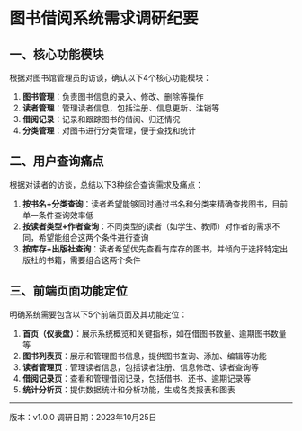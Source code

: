 # 图书借阅系统需求调研纪要

## 一、核心功能模块
根据对图书馆管理员的访谈，确认以下4个核心功能模块：

1. **图书管理**：负责图书信息的录入、修改、删除等操作
2. **读者管理**：管理读者信息，包括注册、信息更新、注销等
3. **借阅记录**：记录和跟踪图书的借阅、归还情况
4. **分类管理**：对图书进行分类管理，便于查找和统计

## 二、用户查询痛点
根据对读者的访谈，总结以下3种综合查询需求及痛点：

1. **按书名+分类查询**：读者希望能够同时通过书名和分类来精确查找图书，目前单一条件查询效率低
2. **按读者类型+作者查询**：不同类型的读者（如学生、教师）对作者的需求不同，希望能组合这两个条件进行查询
3. **按库存+出版社查询**：读者希望优先查看有库存的图书，并倾向于选择特定出版社的书籍，需要组合这两个条件

## 三、前端页面功能定位
明确系统需要包含以下5个前端页面及其功能定位：

1. **首页（仪表盘）**：展示系统概览和关键指标，如在借图书数量、逾期图书数量等
2. **图书列表页**：展示和管理图书信息，提供图书查询、添加、编辑等功能
3. **读者管理页**：管理读者信息，包括读者注册、信息修改、读者查询等
4. **借阅记录页**：查看和管理借阅记录，包括借书、还书、逾期记录等
5. **统计分析页**：提供数据统计和分析功能，生成各类报表和图表

---
版本：v1.0.0
调研日期：2023年10月25日